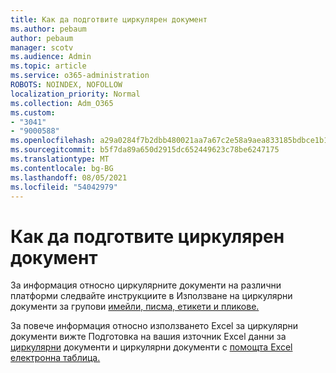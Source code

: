 ```yaml
---
title: Как да подготвите циркулярен документ
ms.author: pebaum
author: pebaum
manager: scotv
ms.audience: Admin
ms.topic: article
ms.service: o365-administration
ROBOTS: NOINDEX, NOFOLLOW
localization_priority: Normal
ms.collection: Adm_O365
ms.custom:
- "3041"
- "9000588"
ms.openlocfilehash: a29a0284f7b2dbb480021aa7a67c2e58a9aea833185bdbce1b1c1c05e554f222
ms.sourcegitcommit: b5f7da89a650d2915dc652449623c78be6247175
ms.translationtype: MT
ms.contentlocale: bg-BG
ms.lasthandoff: 08/05/2021
ms.locfileid: "54042979"
---
```

# <a name="how-to-prepare-a-mail-merge"></a>Как да подготвите циркулярен документ

За информация относно циркулярните документи на различни платформи следвайте инструкциите в Използване на циркулярни документи за групови [имейли, писма, етикети и пликове.](https://support.office.com/article/use-mail-merge-for-bulk-email-letters-labels-and-envelopes-f488ed5b-b849-4c11-9cff-932c49474705)
 
За повече информация относно използването Excel за циркулярни документи вижте Подготовка на вашия източник Excel данни за [циркулярни](https://support.office.com/article/prepare-your-excel-data-source-for-a-word-mail-merge-2d802b6b-a3a3-43e5-bb76-2cac7c68673e) документи и циркулярни документи с [помощта Excel електронна таблица.](https://support.office.com/article/Mail-merge-using-an-Excel-spreadsheet-858c7d7f-5cc0-4ba1-9a7b-0a948fa3d7d3)
 
